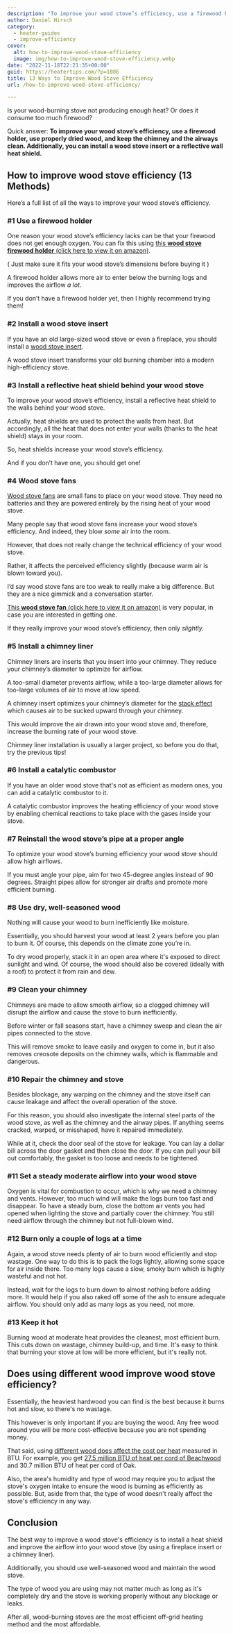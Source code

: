 ```yaml
---
description: "To improve your wood stove’s efficiency, use a firewood holder, install a wood stove insert or a reflective wall heat shield."
author: Daniel Hirsch
category:
  - heater-guides
  - improve-efficiency
cover:
  alt: how-to-improve-wood-stove-efficiency
  image: img/how-to-improve-wood-stove-efficiency.webp
date: "2022-11-18T22:21:35+00:00"
guid: https://heatertips.com/?p=1086
title: 13 Ways to Improve Wood Stove Efficiency
url: /how-to-improve-wood-stove-efficiency/

---
```

Is your wood-burning stove not producing enough heat? Or does it consume too much firewood?

Quick answer: **To improve your wood stove’s efficiency, use a firewood holder, use properly dried wood, and keep the chimney and the airways clean. Additionally, you can install a wood stove insert or a reflective wall heat shield.**

## How to improve wood stove efficiency (13 Methods)

Here’s a full list of all the ways to improve your wood stove’s efficiency.

### \#1 Use a firewood holder

One reason your wood stove’s efficiency lacks can be that your firewood does not get enough oxygen. You can fix this using [this **wood stove firewood holder** (click here to view it on amazon)](https://www.amazon.com/Hi-Flame-Log-Grate-Fireplace-Firewood/dp/B07T359ZRZ?crid=1H9G7GVQJYQGU&keywords=wood+stove+insert&qid=1668808304&sprefix=wood+stove+inser%2Caps%2C170&sr=8-13&linkCode=ll1&tag=heatertips-20&linkId=4e89d01e41c016f8bca0a39fa18b60b7&language=en_US&ref_=as_li_ss_tl).

( Just make sure it fits your wood stove’s dimensions before buying it )

A firewood holder allows more air to enter below the burning logs and improves the airflow _a lot._

If you don’t have a firewood holder yet, then I highly recommend trying them!

### \#2 Install a wood stove insert

If you have an old large-sized wood stove or even a fireplace, you should install a [wood stove insert](/are-wood-stove-inserts-worth-it/).

A wood stove insert transforms your old burning chamber into a modern high-efficiency stove.

### \#3 Install a reflective heat shield behind your wood stove

To improve your wood stove’s efficiency, install a reflective heat shield to the walls behind your wood stove.

Actually, heat shields are used to protect the walls from heat. But accordingly, all the heat that does not enter your walls (thanks to the heat shield) stays in your room.

So, heat shields increase your wood stove’s efficiency.

And if you don’t have one, you should get one!

### \#4 Wood stove fans

[Wood stove fans](/are-wood-stove-fans-worth-it/) are small fans to place on your wood stove. They need no batteries and they are powered entirely by the rising heat of your wood stove.

Many people say that wood stove fans increase your wood stove’s efficiency. And indeed, they blow _some_ air into the room.

However, that does not really change the technical efficiency of your wood stove.

Rather, it affects the perceived efficiency slightly (because warm air is blown toward you).

I’d say wood stove fans are too weak to really make a big difference. But they are a nice gimmick and a conversation starter.

[This **wood stove fan** (click here to view it on amazon)](https://www.amazon.com/GALAFIRE-Warranty-Thermometer-Fireplace-Accessories/dp/B0171A42S2?crid=FZ1OYT286N8W&keywords=wood+stove+fan&qid=1668808173&sprefix=wood+stove+fa%2Caps%2C164&sr=8-2-spons&sp_csd=d2lkZ2V0TmFtZT1zcF9hdGY&psc=1&smid=A3TTLWB3O3TZXN&linkCode=ll1&tag=heatertips-20&linkId=6b577375828ed4db119ea6b7c2e09448&language=en_US&ref_=as_li_ss_tl) is very popular, in case you are interested in getting one.

If they really improve your wood stove’s efficiency, then only _slightly._

### \#5 Install a chimney liner

Chimney liners are inserts that you insert into your chimney. They reduce your chimney’s diameter to optimize for airflow.

A too-small diameter prevents airflow, while a too-large diameter allows for too-large volumes of air to move at low speed.

A chimney insert optimizes your chimney’s diameter for the [stack effect](https://en.wikipedia.org/wiki/Stack_effect) which causes air to be sucked upward through your chimney.

This would improve the air drawn into your wood stove and, therefore, increase the burning rate of your wood stove.

Chimney liner installation is usually a larger project, so before you do that, try the previous tips!

### \#6 Install a catalytic combustor

If you have an older wood stove that's not as efficient as modern ones, you can add a catalytic combustor to it.

A catalytic combustor improves the heating efficiency of your wood stove by enabling chemical reactions to take place with the gases inside your stove.

### \#7 Reinstall the wood stove’s pipe at a proper angle

To optimize your wood stove’s burning efficiency your wood stove should allow high airflows.

If you must angle your pipe, aim for two 45-degree angles instead of 90 degrees. Straight pipes allow for stronger air drafts and promote more efficient burning.

### \#8 Use dry, well-seasoned wood

Nothing will cause your wood to burn inefficiently like moisture.

Essentially, you should harvest your wood at least 2 years before you plan to burn it. Of course, this depends on the climate zone you’re in.

To dry wood properly, stack it in an open area where it's exposed to direct sunlight and wind. Of course, the wood should also be covered (ideally with a roof) to protect it from rain and dew.

### \#9 Clean your chimney

Chimneys are made to allow smooth airflow, so a clogged chimney will disrupt the airflow and cause the stove to burn inefficiently.

Before winter or fall seasons start, have a chimney sweep and clean the air pipes connected to the stove.

This will remove smoke to leave easily and oxygen to come in, but it also removes creosote deposits on the chimney walls, which is flammable and dangerous.

### \#10 Repair the chimney and stove

Besides blockage, any warping on the chimney and the stove itself can cause leakage and affect the overall operation of the stove.

For this reason, you should also investigate the internal steel parts of the wood stove, as well as the chimney and the airway pipes. If anything seems cracked, warped, or misshaped, have it repaired immediately.

While at it, check the door seal of the stove for leakage. You can lay a dollar bill across the door gasket and then close the door. If you can pull your bill out comfortably, the gasket is too loose and needs to be tightened.

### \#11 Set a steady moderate airflow into your wood stove

Oxygen is vital for combustion to occur, which is why we need a chimney and vents. However, too much wind will make the logs burn too fast and disappear. To have a steady burn, close the bottom air vents you had opened when lighting the stove and partially cover the chimney. You still need airflow through the chimney but not full-blown wind.

### \#12 Burn only a couple of logs at a time

Again, a wood stove needs plenty of air to burn wood efficiently and stop wastage. One way to do this is to pack the logs lightly, allowing some space for air inside there. Too many logs cause a slow, smoky burn which is highly wasteful and not hot.

Instead, wait for the logs to burn down to almost nothing before adding more. It would help if you also raked off some of the ash to ensure adequate airflow. You should only add as many logs as you need, not more.

### \#13 Keep it hot

Burning wood at moderate heat provides the cleanest, most efficient burn. This cuts down on wastage, chimney build-up, and time. It's easy to think that burning your stove at low will be more efficient, but it's really not.

## Does using different wood improve wood stove efficiency?

Essentially, the heaviest hardwood you can find is the best because it burns hot and slow, so there's no wastage.

This however is only important if you are buying the wood. Any free wood around you will be more cost-effective because you are not spending money.

That said, using [different wood does affect the cost per heat](/how-to-heat-room-without-electricity/) measured in BTU. For example, you get [27.5 million BTU of heat per cord of Beachwood](https://forestry.usu.edu/forest-products/wood-heating) and 30.7 million BTU of heat per cord of Oak.

Also, the area's humidity and type of wood may require you to adjust the stove's oxygen intake to ensure the wood is burning as efficiently as possible. But, aside from that, the type of wood doesn't really affect the stove's efficiency in any way.

## Conclusion

The best way to improve a wood stove's efficiency is to install a heat shield and improve the airflow into your wood stove (by using a fireplace insert or a chimney liner).

Additionally, you should use well-seasoned wood and maintain the wood stove.

The type of wood you are using may not matter much as long as it's completely dry and the stove is working properly without any blockage or leaks.

After all, wood-burning stoves are the most efficient off-grid heating method and the most affordable.
